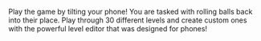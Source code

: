 Play the game by tilting your phone! You are tasked with rolling balls back into their place. Play through 30 different levels and create custom ones with the powerful level editor that was designed for phones!